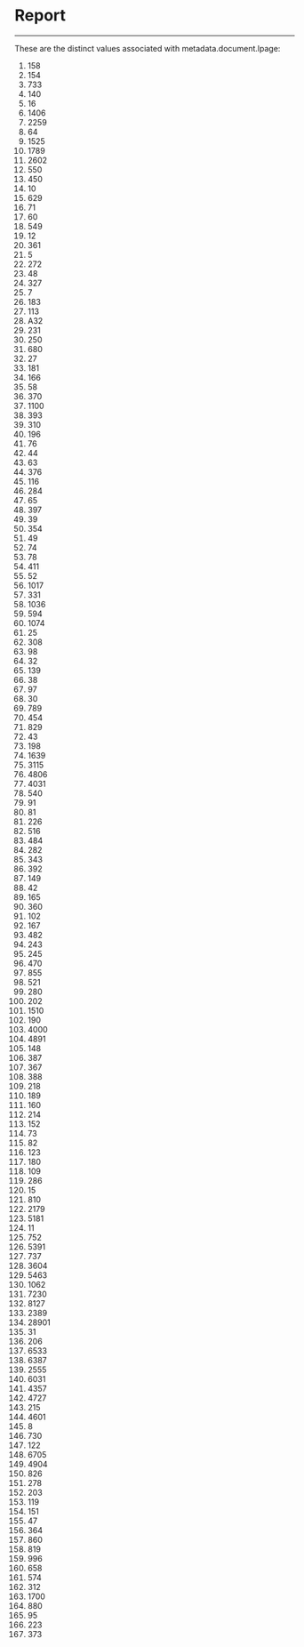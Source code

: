 # Report
---
These are the distinct values associated with metadata.document.lpage:

1. 158
2. 154
3. 733
4. 140
5. 16
6. 1406
7. 2259
8. 64
9. 1525
10. 1789
11. 2602
12. 550
13. 450
14. 10
15. 629
16. 71
17. 60
18. 549
19. 12
20. 361
21. 5
22. 272
23. 48
24. 327
25. 7
26. 183
27. 113
28. A32
29. 231
30. 250
31. 680
32. 27
33. 181
34. 166
35. 58
36. 370
37. 1100
38. 393
39. 310
40. 196
41. 76
42. 44
43. 63
44. 376
45. 116
46. 284
47. 65
48. 397
49. 39
50. 354
51. 49
52. 74
53. 78
54. 411
55. 52
56. 1017
57. 331
58. 1036
59. 594
60. 1074
61. 25
62. 308
63. 98
64. 32
65. 139
66. 38
67. 97
68. 30
69. 789
70. 454
71. 829
72. 43
73. 198
74. 1639
75. 3115
76. 4806
77. 4031
78. 540
79. 91
80. 81
81. 226
82. 516
83. 484
84. 282
85. 343
86. 392
87. 149
88. 42
89. 165
90. 360
91. 102
92. 167
93. 482
94. 243
95. 245
96. 470
97. 855
98. 521
99. 280
100. 202
101. 1510
102. 190
103. 4000
104. 4891
105. 148
106. 387
107. 367
108. 388
109. 218
110. 189
111. 160
112. 214
113. 152
114. 73
115. 82
116. 123
117. 180
118. 109
119. 286
120. 15
121. 810
122. 2179
123. 5181
124. 11
125. 752
126. 5391
127. 737
128. 3604
129. 5463
130. 1062
131. 7230
132. 8127
133. 2389
134. 28901
135. 31
136. 206
137. 6533
138. 6387
139. 2555
140. 6031
141. 4357
142. 4727
143. 215
144. 4601
145. 8
146. 730
147. 122
148. 6705
149. 4904
150. 826
151. 278
152. 203
153. 119
154. 151
155. 47
156. 364
157. 860
158. 819
159. 996
160. 658
161. 574
162. 312
163. 1700
164. 880
165. 95
166. 223
167. 373
